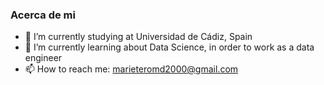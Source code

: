 ### Acerca de mi

- 🔭 I’m currently studying at Universidad de Cádiz, Spain
- 🌱 I’m currently learning about Data Science, in order to work as a data engineer
- 📫 How to reach me: marieteromd2000@gmail.com
  

